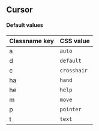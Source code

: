 ## Cursor

<!-- <values.cursor> -->
#### Default values
|Classname key|CSS value      |
|-------------|---------------|
|a            |```auto```     |
|d            |```default```  |
|c            |```crosshair```|
|ha           |```hand```     |
|he           |```help```     |
|m            |```move```     |
|p            |```pointer```  |
|t            |```text```     |

<!-- </values.cursor> -->

<!-- <variants.cursor> -->

<!-- </variants.cursor> -->